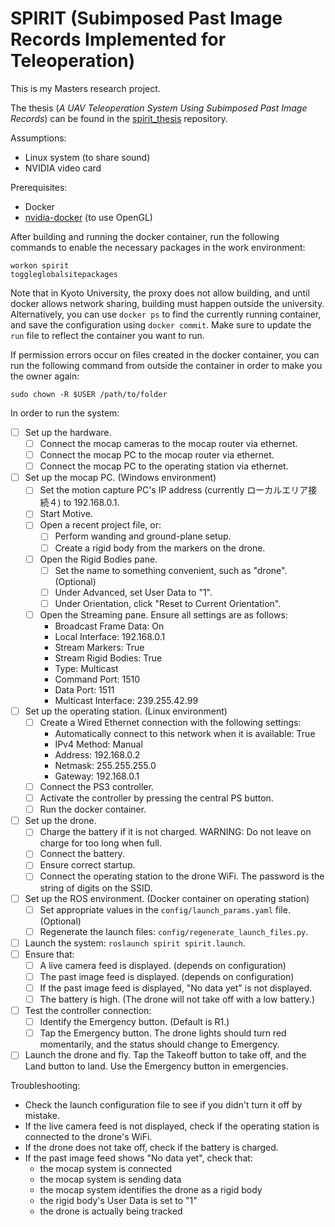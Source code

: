 # SPIRIT (Subimposed Past Image Records Implemented for Teleoperation)

This is my Masters research project.

The thesis (*A UAV Teleoperation System Using Subimposed Past Image Records*) can be found in the [spirit_thesis](https://github.com/masasin/spirit_thesis) repository.

Assumptions:

* Linux system (to share sound)
* NVIDIA video card

Prerequisites:
* Docker
* [nvidia-docker](https://github.com/NVIDIA/nvidia-docker) (to use OpenGL)

After building and running the docker container, run the following commands to enable the necessary packages in the work environment:

    workon spirit
    toggleglobalsitepackages

Note that in Kyoto University, the proxy does not allow building, and until docker allows network sharing, building must happen outside the university.
Alternatively, you can use `docker ps` to find the currently running container, and save the configuration using `docker commit`.
Make sure to update the `run` file to reflect the container you want to run.

If permission errors occur on files created in the docker container, you can run the following command from outside the container in order to make you the owner again:

    sudo chown -R $USER /path/to/folder

In order to run the system:

* [ ] Set up the hardware.
  * [ ] Connect the mocap cameras to the mocap router via ethernet.
  * [ ] Connect the mocap PC to the mocap router via ethernet.
  * [ ] Connect the mocap PC to the operating station via ethernet.
* [ ] Set up the mocap PC. (Windows environment)
  * [ ] Set the motion capture PC's IP address (currently ローカルエリア接続４) to 192.168.0.1.
  * [ ] Start Motive.
  * [ ] Open a recent project file, or:
    * [ ] Perform wanding and ground-plane setup.
    * [ ] Create a rigid body from the markers on the drone.
  * [ ] Open the Rigid Bodies pane.
    * [ ] Set the name to something convenient, such as "drone". (Optional)
    * [ ] Under Advanced, set User Data to "1".
    * [ ] Under Orientation, click "Reset to Current Orientation".
  * [ ] Open the Streaming pane. Ensure all settings are as follows:
    * Broadcast Frame Data: On
    * Local Interface: 192.168.0.1
    * Stream Markers: True
    * Stream Rigid Bodies: True
    * Type: Multicast
    * Command Port: 1510
    * Data Port: 1511
    * Multicast Interface: 239.255.42.99
* [ ] Set up the operating station. (Linux environment)
  * [ ] Create a Wired Ethernet connection with the following settings:
    * Automatically connect to this network when it is available: True
    * IPv4 Method: Manual
    * Address: 192.168.0.2
    * Netmask: 255.255.255.0
    * Gateway: 192.168.0.1
  * [ ] Connect the PS3 controller.
  * [ ] Activate the controller by pressing the central PS button.
  * [ ] Run the docker container.
* [ ] Set up the drone.
    * [ ] Charge the battery if it is not charged. WARNING: Do not leave on charge for too long when full.
    * [ ] Connect the battery. 
    * [ ] Ensure correct startup.
    * [ ] Connect the operating station to the drone WiFi. The password is the string of digits on the SSID.
* [ ] Set up the ROS environment. (Docker container on operating station)
  * [ ] Set appropriate values in the `config/launch_params.yaml` file. (Optional)
  * [ ] Regenerate the launch files: `config/regenerate_launch_files.py`.
* [ ] Launch the system: `roslaunch spirit spirit.launch`.
* [ ] Ensure that:
  * [ ] A live camera feed is displayed. (depends on configuration)
  * [ ] The past image feed is displayed. (depends on configuration)
  * [ ] If the past image feed is displayed, "No data yet" is not displayed.
  * [ ] The battery is high. (The drone will not take off with a low battery.)
* [ ] Test the controller connection:
  * [ ] Identify the Emergency button. (Default is R1.)
  * [ ] Tap the Emergency button. The drone lights should turn red momentarily, and the status should change to Emergency.
* [ ] Launch the drone and fly. Tap the Takeoff button to take off, and the Land button to land. Use the Emergency button in emergencies. 

Troubleshooting:
  * Check the launch configuration file to see if you didn't turn it off by mistake.
  * If the live camera feed is not displayed, check if the operating station is connected to the drone's WiFi.
  * If the drone does not take off, check if the battery is charged.
  * If the past image feed shows "No data yet", check that:
    * the mocap system is connected
    * the mocap system is sending data
    * the mocap system identifies the drone as a rigid body
    * the rigid body's User Data is set to "1"
    * the drone is actually being tracked

